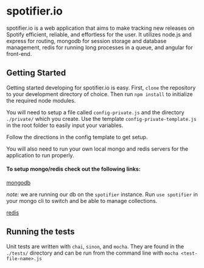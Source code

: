 # spotifier.io

spotifier.io is a web application that aims to make tracking new releases on Spotify efficient, reliable, and effortless
for the user. It utilizes node.js and express for routing, mongodb for session storage and database management, redis
for running long processes in a queue, and angular for front-end.

## Getting Started

Getting started developing for spotifier.io is easy. First, `clone` the repository to your development directory of choice. Then run `npm install` to initialize the required node modules. 

You will need to setup a file called `config-private.js` and the directory `./private/` which you create. Use the template `config-private-template.js` in the root folder to easily input your variables.

Follow the directions in the config template to get setup.

You will also need to run your own local mongo and redis servers for the application to run properly. 

#### To setup mongo/redis check out the following links:

[mongodb](https://www.mongodb.com/download-center#community)

*note:* we are running our db on the `spotifier` instance. Run `use spotifier` in your mongo cli to switch and be able
to manage collections.


[redis](https://redis.io/download)


## Running the tests

Unit tests are written with `chai`, `sinon`, and `mocha`. They are found in the `./tests/` directory and can be run
from the command line with `mocha <test-file-name>.js`

